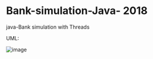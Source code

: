 # Bank-simulation-Java- 2018
java-Bank simulation with Threads

UML:

![image](https://user-images.githubusercontent.com/48412341/109083432-9354fc80-770e-11eb-8c8d-adcd5464e624.png)

